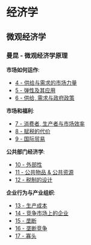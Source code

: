 # 经济学

## 微观经济学

### 曼昆 - 微观经济学原理

**市场如何运作**:

- [4 - 供给与需求的市场力量](./曼昆经济学原理-微观/04-供给与需求的市场力量.md)
- [5 - 弹性及其应用](./曼昆经济学原理-微观/05-弹性及其应用.md)
- [6 - 供给, 需求与政府政策](./曼昆经济学原理-微观/06-供给&需求与政府政策.md)

**市场和福利**:

- [7 - 消费者, 生产者与市场效率](./曼昆经济学原理-微观/07-消费者&生产者与市场效率.md)
- [8 - 赋税的代价](./曼昆经济学原理-微观/08-赋税的代价.md)
- [9 - 国际贸易](./曼昆经济学原理-微观/09-国际贸易.md)

**公共部门经济学**:

- [10 - 外部性](./曼昆经济学原理-微观/10-外部性.md)
- [11 - 公共物品 & 公共资源](./曼昆经济学原理-微观/11-公共物品和公共资源.md)
- [12 - 税制的设计](./曼昆经济学原理-微观/12-税制的设计.md)

**企业行为与产业组织**:

- [13 - 生产成本](./曼昆经济学原理-微观/13-生产成本.md)
- [14 - 竞争市场上的企业](./曼昆经济学原理-微观/14-竞争市场上的企业.md)
- [15 - 垄断](./曼昆经济学原理-微观/15-垄断.md)
- [16 - 垄断竞争](./曼昆经济学原理-微观/16-垄断竞争.md)
- [17 - 寡头](./曼昆经济学原理-微观/17-寡头.md)

